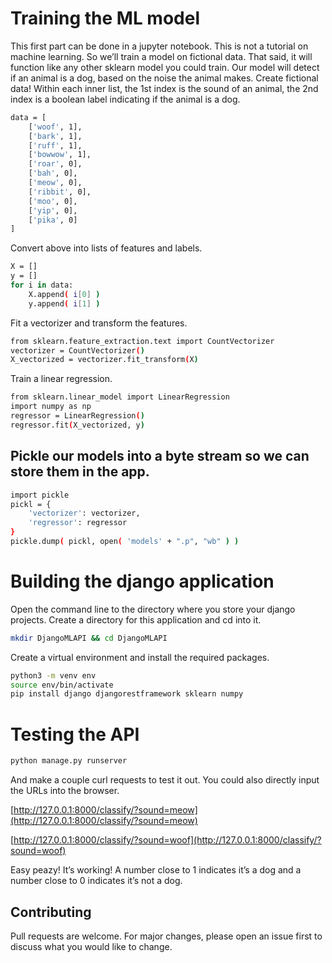 # Training the ML model

This first part can be done in a jupyter notebook.
This is not a tutorial on machine learning. So we’ll train a model on fictional data. That said, it will function like any other sklearn model you could train.
Our model will detect if an animal is a dog, based on the noise the animal makes.
Create fictional data! Within each inner list, the 1st index is the sound of an animal, the 2nd index is a boolean label indicating if the animal is a dog.


```bash
data = [
    ['woof', 1],
    ['bark', 1],
    ['ruff', 1],
    ['bowwow', 1],
    ['roar', 0],
    ['bah', 0],
    ['meow', 0],
    ['ribbit', 0],
    ['moo', 0],
    ['yip', 0],
    ['pika', 0]
]
```

Convert above into lists of features and labels.

```bash
X = []
y = []
for i in data:
    X.append( i[0] )
    y.append( i[1] )
```

Fit a vectorizer and transform the features.

```bash
from sklearn.feature_extraction.text import CountVectorizer
vectorizer = CountVectorizer()
X_vectorized = vectorizer.fit_transform(X)
```

Train a linear regression.

```bash
from sklearn.linear_model import LinearRegression
import numpy as np
regressor = LinearRegression()
regressor.fit(X_vectorized, y)

```

## Pickle our models into a byte stream so we can store them in the app.
```bash
import pickle
pickl = {
    'vectorizer': vectorizer,
    'regressor': regressor
}
pickle.dump( pickl, open( 'models' + ".p", "wb" ) )
```

# Building the django application

Open the command line to the directory where you store your django projects. Create a directory for this application and cd into it.

```bash
mkdir DjangoMLAPI && cd DjangoMLAPI
```

Create a virtual environment and install the required packages.

```bash
python3 -m venv env
source env/bin/activate
pip install django djangorestframework sklearn numpy
```

# Testing the API

```bash 
python manage.py runserver
```

And make a couple curl requests to test it out. You could also directly input the URLs into the browser.


[http://127.0.0.1:8000/classify/?sound=meow](http://127.0.0.1:8000/classify/?sound=meow)


[http://127.0.0.1:8000/classify/?sound=woof](http://127.0.0.1:8000/classify/?sound=woof)


Easy peazy! It’s working! A number close to 1 indicates it’s a dog and a number close to 0 indicates it’s not a dog.


## Contributing
Pull requests are welcome. For major changes, please open an issue first to discuss what you would like to change.

 

